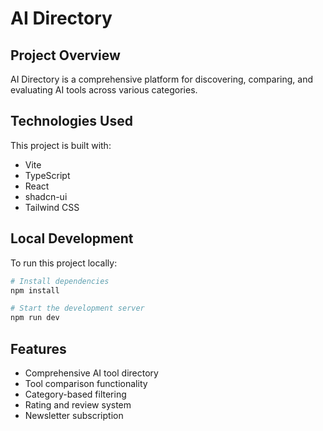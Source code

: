 
# AI Directory

## Project Overview

AI Directory is a comprehensive platform for discovering, comparing, and evaluating AI tools across various categories.

## Technologies Used

This project is built with:

- Vite
- TypeScript
- React
- shadcn-ui
- Tailwind CSS

## Local Development

To run this project locally:

```sh
# Install dependencies
npm install

# Start the development server
npm run dev
```

## Features

- Comprehensive AI tool directory
- Tool comparison functionality
- Category-based filtering
- Rating and review system
- Newsletter subscription
